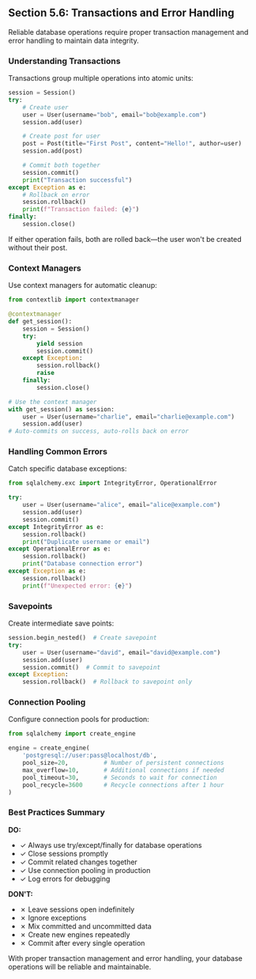 ## Section 5.6: Transactions and Error Handling

Reliable database operations require proper transaction management and error handling to maintain data integrity.

### Understanding Transactions

Transactions group multiple operations into atomic units:

```python
session = Session()
try:
    # Create user
    user = User(username="bob", email="bob@example.com")
    session.add(user)

    # Create post for user
    post = Post(title="First Post", content="Hello!", author=user)
    session.add(post)

    # Commit both together
    session.commit()
    print("Transaction successful")
except Exception as e:
    # Rollback on error
    session.rollback()
    print(f"Transaction failed: {e}")
finally:
    session.close()
```

If either operation fails, both are rolled back—the user won't be created without their post.

### Context Managers

Use context managers for automatic cleanup:

```python
from contextlib import contextmanager

@contextmanager
def get_session():
    session = Session()
    try:
        yield session
        session.commit()
    except Exception:
        session.rollback()
        raise
    finally:
        session.close()

# Use the context manager
with get_session() as session:
    user = User(username="charlie", email="charlie@example.com")
    session.add(user)
# Auto-commits on success, auto-rolls back on error
```

### Handling Common Errors

Catch specific database exceptions:

```python
from sqlalchemy.exc import IntegrityError, OperationalError

try:
    user = User(username="alice", email="alice@example.com")
    session.add(user)
    session.commit()
except IntegrityError as e:
    session.rollback()
    print("Duplicate username or email")
except OperationalError as e:
    session.rollback()
    print("Database connection error")
except Exception as e:
    session.rollback()
    print(f"Unexpected error: {e}")
```

### Savepoints

Create intermediate save points:

```python
session.begin_nested()  # Create savepoint
try:
    user = User(username="david", email="david@example.com")
    session.add(user)
    session.commit()  # Commit to savepoint
except Exception:
    session.rollback()  # Rollback to savepoint only
```

### Connection Pooling

Configure connection pools for production:

```python
from sqlalchemy import create_engine

engine = create_engine(
    'postgresql://user:pass@localhost/db',
    pool_size=20,          # Number of persistent connections
    max_overflow=10,       # Additional connections if needed
    pool_timeout=30,       # Seconds to wait for connection
    pool_recycle=3600      # Recycle connections after 1 hour
)
```

### Best Practices Summary

**DO:**
- ✓ Always use try/except/finally for database operations
- ✓ Close sessions promptly
- ✓ Commit related changes together
- ✓ Use connection pooling in production
- ✓ Log errors for debugging

**DON'T:**
- ✗ Leave sessions open indefinitely
- ✗ Ignore exceptions
- ✗ Mix committed and uncommitted data
- ✗ Create new engines repeatedly
- ✗ Commit after every single operation

With proper transaction management and error handling, your database operations will be reliable and maintainable.
